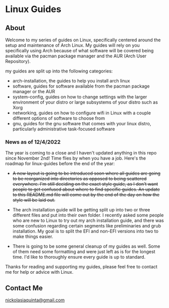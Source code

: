 # Linux Guides

## About
Welcome to my series of guides on Linux, specifically centered around the setup and maintenance of Arch Linux. My guides will rely on you specifically using Arch because of what software will be covered being available via the pacman package manager and the AUR (Arch User Repository).

my guides are split up into the following categories:

 - arch-installation, the guides to help you install arch linux
 - software, guides for software available from the pacman package manager or the AUR
 - system-config, guides on how to change settings with the larger environment of your distro or large subsystems of your distro such as Xorg
 - networking, guides on how to configure wifi in Linux with a couple different options of software to choose from
 - gnu, guides for the gnu software that comes with your linux distro, particularly administrative task-focused software


### News as of 12/4/2022
The year is coming to a close and I haven't updated anything in this repo since November 2nd! Time flies by when you have a job. Here's the roadmap for linux-guides before the end of the year:

 - ~~A new layout is going to be introduced soon where all guides are going to be reorganized into directories as opposed to being scattered everywhere. I'm still deciding on the exact style guide, as I don't want people to get confused about where to find specific guides. An update to this README.md file will come out by the end of the day on how the style will be laid out.~~

 - The arch installation guide will be getting split up into two or three different files and put into their own folder. I recently asked some people who are new to Linux to try out my arch installation guide, and there was some confusion regarding certain segments like preliminaries and grub installation. My goal is to split the EFI and non-EFI versions into two to make things easier.

 - There is going to be some general cleanup of my guides as well. Some of them need some formatting and were just left as is for the longest time. I'd like to thoroughly ensure every guide is up to standard.

Thanks for reading and supporting my guides, please feel free to contact me for help or advice with Linux.

## Contact Me
nickolasiaquinta@gmail.com
